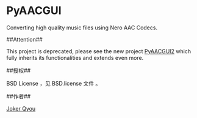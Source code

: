 PyAACGUI
========

Converting high quality music files using Nero AAC Codecs.

##Attention##

This project is deprecated, please see the new project [PyAACGUI2](https://github.com/JokerQyouPyAACGUI2 ) which fully inherits its functionalities and extends even more. 

##授权##

BSD License ，见 BSD.license 文件 。

##作者##

[Joker Qyou](http://mynook.info)